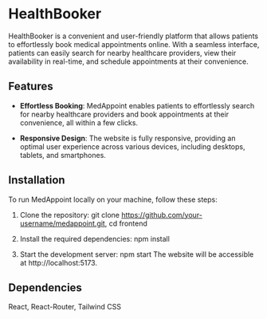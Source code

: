 # HealthBooker
HealthBooker is a convenient and user-friendly platform that allows patients to effortlessly book medical appointments online. With a seamless interface,
patients can easily search for nearby healthcare providers, view their availability in real-time, and schedule appointments at their convenience.

## Features

- **Effortless Booking**: MedAppoint enables patients to effortlessly search for nearby healthcare providers and book appointments at their convenience, all within a few clicks.

- **Responsive Design**: The website is fully responsive, providing an optimal user experience across various devices, including desktops, tablets, and smartphones.


## Installation

To run MedAppoint locally on your machine, follow these steps:

1. Clone the repository:
git clone https://github.com/your-username/medappoint.git,
cd frontend

3. Install the required dependencies:
npm install

4. Start the development server:
npm start
The website will be accessible at http://localhost:5173.

## Dependencies
React,
React-Router,
Tailwind CSS
